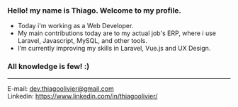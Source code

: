 ### Hello! my name is Thiago. Welcome to my profile.

- Today i'm working as a Web Developer.
- My main contributions today are to my actual job's ERP, where i use Laravel, Javascript, MySQL, and other tools.
- I’m currently improving my skills in Laravel, Vue.js and UX Design.

### All knowledge is few! :)
---------------------------------------------------------------------------------
E-mail: dev.thiagoolivier@gmail.com
<br>
Linkedin: https://www.linkedin.com/in/thiagoolivier/
